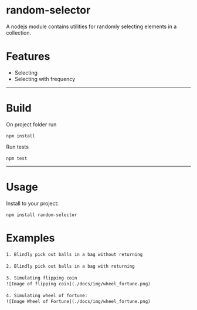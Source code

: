 # random-selector
A nodejs module contains utilities for randomly selecting elements in a collection.

# Features
- Selecting 
- Selecting with frequency
---
# Build
On project folder run
```npm
npm install
```
Run tests
```npm
npm test
```
---
# Usage
Install to your project:
```npm
npm install random-selector
```
# Examples
    
    1. Blindly pick out balls in a bag without returning
    
    2. Blindly pick out balls in a bag with returning
    
    3. Simulating flipping coin
    ![Image of flipping coin](./docs/img/wheel_fortune.png)
    
    4. Simulating wheel of fortune:
    ![Image Wheel of Fortune](./docs/img/wheel_fortune.png)
    
    
    
    
